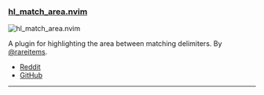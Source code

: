 <h3 id="new-hl_match_area.nvim">
    <a href="#new-hl_match_area.nvim">
        <span class="icon-text">
            <span class="icon">
                <i class="fa-solid fa-book"></i>
            </span>
            <span>hl_match_area.nvim</span>
        </span>
    </a>
</h3>

![hl_match_area.nvim](https://user-images.githubusercontent.com/83038443/197796655-b1ff0a7a-ed5b-4922-96d4-3acc7b87e1b5.gif)

A plugin for highlighting the area between matching delimiters. By [@rareitems](https://github.com/rareitems).

- [Reddit](https://www.reddit.com/r/neovim/comments/zfzyic/hl_match_areanvim_plugin_for_highlighting_the/)
- [GitHub](https://github.com/rareitems/hl_match_area.nvim)

---
